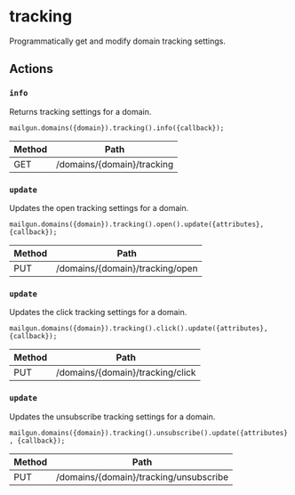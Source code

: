 # tracking

Programmatically get and modify domain tracking settings.

## Actions

### `info`

Returns tracking settings for a domain.

`mailgun.domains({domain}).tracking().info({callback});`

Method | Path
--- | ---
GET | /domains/{domain}/tracking

### `update`

Updates the open tracking settings for a domain.

`mailgun.domains({domain}).tracking().open().update({attributes}, {callback});`

Method | Path
--- | ---
PUT | /domains/{domain}/tracking/open

### `update`

Updates the click tracking settings for a domain.

`mailgun.domains({domain}).tracking().click().update({attributes}, {callback});`

Method | Path
--- | ---
PUT | /domains/{domain}/tracking/click

### `update`

Updates the unsubscribe tracking settings for a domain.

`mailgun.domains({domain}).tracking().unsubscribe().update({attributes}, {callback});`

Method | Path
--- | ---
PUT | /domains/{domain}/tracking/unsubscribe

